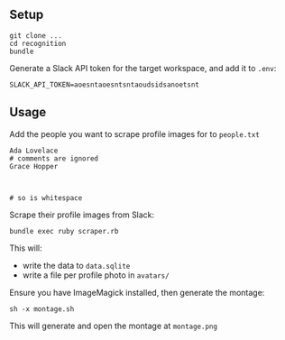 ## Setup

```
git clone ...
cd recognition
bundle
```

Generate a Slack API token for the target workspace, and add it to `.env`:

```
SLACK_API_TOKEN=aoesntaoesntsntaoudsidsanoetsnt
```

## Usage

Add the people you want to scrape profile images for to `people.txt`

```
Ada Lovelace
# comments are ignored
Grace Hopper



# so is whitespace
```

Scrape their profile images from Slack:

```
bundle exec ruby scraper.rb
```

This will:

 - write the data to `data.sqlite`
 - write a file per profile photo in `avatars/`

Ensure you have ImageMagick installed, then generate the montage:

```
sh -x montage.sh
```

This will generate and open the montage at `montage.png`
